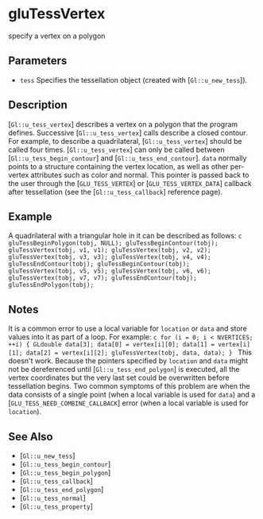 # gluTessVertex
specify a vertex on a polygon

## Parameters
- `tess`
  Specifies the tessellation object (created with [`Gl::u_new_tess`]).

## Description
[`Gl::u_tess_vertex`] describes a vertex on a polygon that the program
  defines. Successive [`Gl::u_tess_vertex`] calls describe a closed
  contour. For example, to describe a quadrilateral,
  [`Gl::u_tess_vertex`] should be called four times.
  [`Gl::u_tess_vertex`] can only be called between
  [`Gl::u_tess_begin_contour`] and [`Gl::u_tess_end_contour`].
`data` normally points to a structure containing the vertex location,
  as well as other per-vertex attributes such as color and normal. This
  pointer is passed back to the user through the [`GLU_TESS_VERTEX`] or
  [`GLU_TESS_VERTEX_DATA`] callback after tessellation (see the
  [`Gl::u_tess_callback`] reference page).

## Example
A quadrilateral with a triangular hole in it can be described as
  follows: ```c gluTessBeginPolygon(tobj, NULL);
  gluTessBeginContour(tobj); gluTessVertex(tobj, v1, v1);
  gluTessVertex(tobj, v2, v2); gluTessVertex(tobj, v3, v3);
  gluTessVertex(tobj, v4, v4); gluTessEndContour(tobj);
  gluTessBeginContour(tobj); gluTessVertex(tobj, v5, v5);
  gluTessVertex(tobj, v6, v6); gluTessVertex(tobj, v7, v7);
  gluTessEndContour(tobj); gluTessEndPolygon(tobj); ```

## Notes
It is a common error to use a local variable for `location` or `data`
  and store values into it as part of a loop. For example: ```c for (i =
  0; i < NVERTICES; ++i) { GLdouble data[3]; data[0] = vertex[i][0];
  data[1] = vertex[i][1]; data[2] = vertex[i][2]; gluTessVertex(tobj,
  data, data); } ```
This doesn't work. Because the pointers specified by `location` and
  `data` might not be dereferenced until [`Gl::u_tess_end_polygon`] is
  executed, all the vertex coordinates but the very last set could be
  overwritten before tessellation begins.
Two common symptoms of this problem are when the data consists of a
  single point (when a local variable is used for `data`) and a
  [`GLU_TESS_NEED_COMBINE_CALLBACK`] error (when a local variable is
  used for `location`).

## See Also
- [`Gl::u_new_tess`]
- [`Gl::u_tess_begin_contour`]
- [`Gl::u_tess_begin_polygon`]
- [`Gl::u_tess_callback`]
- [`Gl::u_tess_end_polygon`]
- [`Gl::u_tess_normal`]
- [`Gl::u_tess_property`]
